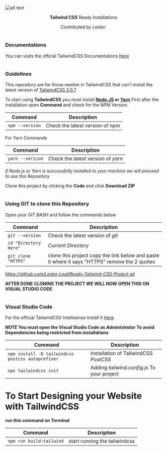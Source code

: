 ![alt text](https://github.com/tailwindlabs/tailwindcss/raw/master/.github/logo-dark.svg)

<p align="center"><b>Tailwind CSS</b> Ready Installations</p>
<p align="center">Contributed by Lester.</p>


# <h3>Documentations</h3>

You can visits the official TailwindCSS Documentations <a href="https://tailwindcss.com/docs/installation">Here<a/>

# <h3>Guidelines</h3>
 
This repository are for those newbie in TailwindCSS that can't install the latest version of <a href="https://tailwindcss.com">TailwindCSS 3.0.7</a>

  To start using <b>TailwindCSS</b> you must install <b><a href="https://nodejs.org/en/">Node.JS<a> or <a href="https://classic.yarnpkg.com/lang/en/docs/install/#windows-stable">Yarn<a/></b> First after the installation open <b>Command</b> and check for the NPM Version.
 
| Command | Description |
| --- | --- |
| `npm --version` | Check the latest version of *npm* |

  For Yarn Commands
  
| Command | Description |
| --- | --- |
| `yarn --version` | Check the latest version of *yarn* |
  
*if Node.js or Yarn is successfully installed to your machine we will proceed to use this Repository*

  Clone this project by clicking the <b>Code</b> and click <b>Download ZIP</b>

# <h3>Using GIT to clone this Repository</h3>
  
  Open your *GIT BASH* and follow the commands below
  
| Command | Description |
| --- | --- |
| `git --version` | Check the latest version of *git* |
| `cd "Directory Here"` | *Current Directory* |
| `git clone "HTTPS"` | clone this project copy the link below and paste it where it says "HTTPS" remove the 2 quotes|
*https://github.com/Lester-Leal/Ready-Tailwind-CSS-Project.git*

 
 <b>AFTER DONE CLONING THE PROJECT WE WILL NOW OPEN THIS ON VISUAL STUDIO CODE</b>
 
 # <h3>Visual Studio Code</h3>

 For the official TailwindCSS Intellisense Install it <a href="https://marketplace.visualstudio.com/items?itemName=bradlc.vscode-tailwindcss">Here</a>
 
 <b>*NOTE* You must open the Visual Studio Code as *Administrator* To avoid Dependencies being restricted from installations<b>
  
  | Command | Description |
| --- | --- |
| `npm install -D tailwindcss postcss autoprefixer` | Installation of TailwindCSS *PostCSS* |
| `npx tailwindcss init` | Adding *tailwind.config.js* To your project |

<h1>To Start Designing your Website with TailwindCSS</h1>
  run this command on Terminal
  
  
| Command | Description |
| --- | --- |
| `npm run build:tailwind` | start running the tailwindcss |
